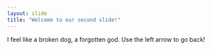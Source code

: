 ```yaml
---
layout: slide
title: "Welcome to our second slide!"
---
```

I feel like a broken dog, a forgotten god.
Use the left arrow to go back!
